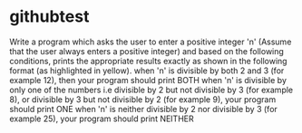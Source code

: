 # githubtest
Write a program which asks the user to enter a positive integer 'n' (Assume that the user always enters a positive integer) and based on the following conditions, prints the appropriate results exactly as shown in the following format (as highlighted in yellow).
when 'n' is divisible by both 2 and 3 (for example 12), then your program should print
BOTH
when 'n' is divisible by only one of the numbers i.e divisible by 2 but not divisible by 3 (for example 8), or divisible by 3 but not divisible by 2 (for example 9), your program should print
ONE
when 'n' is neither divisible by 2 nor divisible by 3 (for example 25), your program should print
NEITHER
